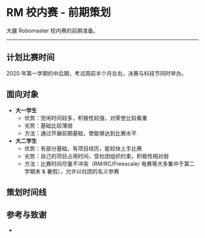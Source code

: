 # RM 校内赛 - 前期策划

大疆 Robomaster 校内赛的前期准备。

---


## 计划比赛时间

2020 年第一学期的中后期，考试周前半个月左右，决赛与科技节同时举办。

## 面向对象

* **大一学生**
  * 优势：空闲时间较多，积极性较强，对荣誉比较看重
  * 劣势：基础比较薄弱
  * 方法：通过开展前期基础，使能够达到比赛水平
* **大二学生**
  * 优势：有部分基础，有项目经历，能较快上手比赛
  * 劣势：自己的项目占用时间，受社团组织约束，积极性相对弱
  * 方法：比赛时间尽量不冲突（RM/RC/Freescale/ 电赛等大多集中于第二学期末 & 暑假），允许以社团的名义参赛

## 策划时间线




## 参考与致谢

* []()